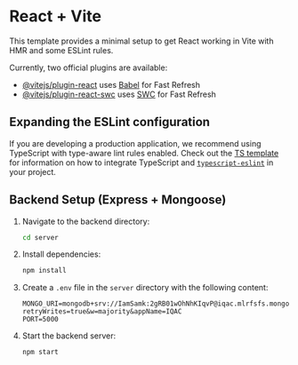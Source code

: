 # React + Vite

This template provides a minimal setup to get React working in Vite with HMR and some ESLint rules.

Currently, two official plugins are available:

- [@vitejs/plugin-react](https://github.com/vitejs/vite-plugin-react/blob/main/packages/plugin-react) uses [Babel](https://babeljs.io/) for Fast Refresh
- [@vitejs/plugin-react-swc](https://github.com/vitejs/vite-plugin-react/blob/main/packages/plugin-react-swc) uses [SWC](https://swc.rs/) for Fast Refresh

## Expanding the ESLint configuration

If you are developing a production application, we recommend using TypeScript with type-aware lint rules enabled. Check out the [TS template](https://github.com/vitejs/vite/tree/main/packages/create-vite/template-react-ts) for information on how to integrate TypeScript and [`typescript-eslint`](https://typescript-eslint.io) in your project.

## Backend Setup (Express + Mongoose)

1. Navigate to the backend directory:
   ```sh
   cd server
   ```
2. Install dependencies:
   ```sh
   npm install
   ```
3. Create a `.env` file in the `server` directory with the following content:
   ```env
   MONGO_URI=mongodb+srv://IamSamk:2gRB01wOhNhKIqvP@iqac.mlrfsfs.mongodb.net/?retryWrites=true&w=majority&appName=IQAC
   PORT=5000
   ```
4. Start the backend server:
   ```sh
   npm start
   ```
